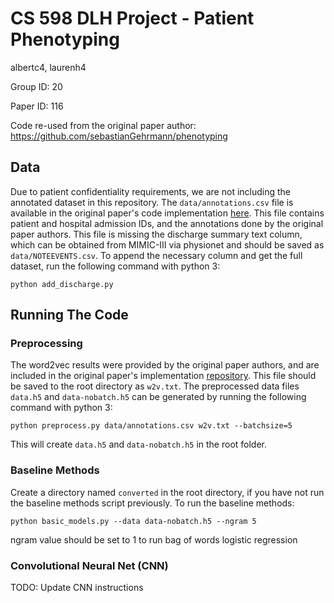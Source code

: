 # CS 598 DLH Project - Patient Phenotyping

albertc4, laurenh4

Group ID: 20

Paper ID: 116

Code re-used from the original paper author: https://github.com/sebastianGehrmann/phenotyping

## Data

Due to patient confidentiality requirements, we are not including the annotated dataset in this repository. The `data/annotations.csv` file is available in the original paper's code implementation [here](https://github.com/sebastianGehrmann/phenotyping). This file contains patient and hospital admission IDs, and the annotations done by the original paper authors. This file is missing the discharge summary text column, which can be obtained from MIMIC-III via physionet and should be saved as `data/NOTEEVENTS.csv`. To append the necessary column and get the full dataset, run the following command with python 3:

```
python add_discharge.py
```

## Running The Code

### Preprocessing

The word2vec results were provided by the original paper authors, and are included in the original paper's implementation [repository](https://github.com/sebastianGehrmann/phenotyping). This file should be saved to the root directory as `w2v.txt`. The preprocessed data files `data.h5` and `data-nobatch.h5` can be generated by running the following command with python 3:

```
python preprocess.py data/annotations.csv w2v.txt --batchsize=5
```

This will create `data.h5` and `data-nobatch.h5` in the root folder.

### Baseline Methods

Create a directory named `converted` in the root directory, if you have not run the baseline methods script previously. To run the baseline methods:

```
python basic_models.py --data data-nobatch.h5 --ngram 5
```

ngram value should be set to 1 to run bag of words logistic regression

### Convolutional Neural Net (CNN)

TODO: Update CNN instructions

